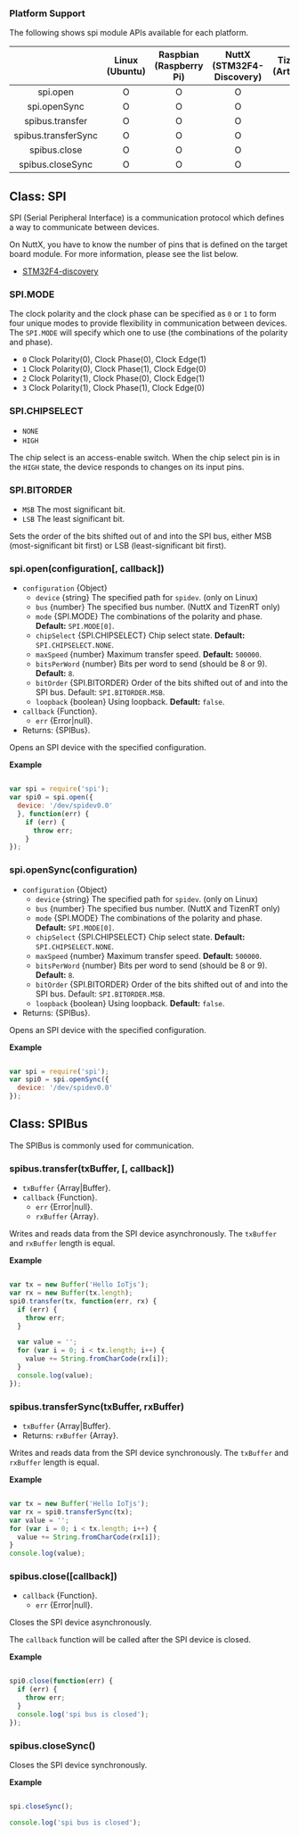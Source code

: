 ### Platform Support

The following shows spi module APIs available for each platform.

|  | Linux<br/>(Ubuntu) | Raspbian<br/>(Raspberry Pi) | NuttX<br/>(STM32F4-Discovery) | TizenRT<br/>(Artik053) |
| :---: | :---: | :---: | :---: | :---: |
| spi.open | O | O | O | O |
| spi.openSync | O | O | O | O |
| spibus.transfer | O | O | O | O |
| spibus.transferSync | O | O | O | O |
| spibus.close | O | O | O | O |
| spibus.closeSync | O | O | O | O |


## Class: SPI

SPI (Serial Peripheral Interface) is a communication protocol which defines a way to communicate between devices.

On NuttX, you have to know the number of pins that is defined on the target board module. For more information, please see the list below.
  * [STM32F4-discovery](../targets/nuttx/stm32f4dis/IoT.js-API-Stm32f4dis.md)

### SPI.MODE
The clock polarity and the clock phase can be specified as `0` or `1` to form four unique modes to provide flexibility in communication between devices. The `SPI.MODE` will specify which one to use (the combinations of the polarity and phase).

* `0` Clock Polarity(0), Clock Phase(0), Clock Edge(1)
* `1` Clock Polarity(0), Clock Phase(1), Clock Edge(0)
* `2` Clock Polarity(1), Clock Phase(0), Clock Edge(1)
* `3` Clock Polarity(1), Clock Phase(1), Clock Edge(0)

### SPI.CHIPSELECT
* `NONE`
* `HIGH`

The chip select is an access-enable switch. When the chip select pin is in the `HIGH` state, the device responds to changes on its input pins.

### SPI.BITORDER
* `MSB` The most significant bit.
* `LSB` The least significant bit.

Sets the order of the bits shifted out of and into the SPI bus, either MSB (most-significant bit first) or LSB (least-significant bit first).

### spi.open(configuration[, callback])
* `configuration` {Object}
  * `device` {string} The specified path for `spidev`. (only on Linux)
  * `bus` {number} The specified bus number. (NuttX and TizenRT only)
  * `mode` {SPI.MODE} The combinations of the polarity and phase. **Default:** `SPI.MODE[0]`.
  * `chipSelect` {SPI.CHIPSELECT} Chip select state. **Default:** `SPI.CHIPSELECT.NONE`.
  * `maxSpeed` {number} Maximum transfer speed. **Default:** `500000`.
  * `bitsPerWord` {number} Bits per word to send (should be 8 or 9). **Default:** `8`.
  * `bitOrder` {SPI.BITORDER} Order of the bits shifted out of and into the SPI bus. Default: `SPI.BITORDER.MSB`.
  * `loopback` {boolean} Using loopback. **Default:** `false`.
* `callback` {Function}.
  * `err` {Error|null}.
* Returns: {SPIBus}.

Opens an SPI device with the specified configuration.

**Example**

```js

var spi = require('spi');
var spi0 = spi.open({
  device: '/dev/spidev0.0'
  }, function(err) {
    if (err) {
      throw err;
    }
});

```

### spi.openSync(configuration)
* `configuration` {Object}
  * `device` {string} The specified path for `spidev`. (only on Linux)
  * `bus` {number} The specified bus number. (NuttX and TizenRT only)
  * `mode` {SPI.MODE} The combinations of the polarity and phase. **Default:** `SPI.MODE[0]`.
  * `chipSelect` {SPI.CHIPSELECT} Chip select state. **Default:** `SPI.CHIPSELECT.NONE`.
  * `maxSpeed` {number} Maximum transfer speed. **Default:** `500000`.
  * `bitsPerWord` {number} Bits per word to send (should be 8 or 9). **Default:** `8`.
  * `bitOrder` {SPI.BITORDER} Order of the bits shifted out of and into the SPI bus. Default: `SPI.BITORDER.MSB`.
  * `loopback` {boolean} Using loopback. **Default:** `false`.
* Returns: {SPIBus}.

Opens an SPI device with the specified configuration.

**Example**

```js

var spi = require('spi');
var spi0 = spi.openSync({
  device: '/dev/spidev0.0'
});

```

## Class: SPIBus

The SPIBus is commonly used for communication.

### spibus.transfer(txBuffer, [, callback])
* `txBuffer` {Array|Buffer}.
* `callback` {Function}.
  * `err` {Error|null}.
  * `rxBuffer` {Array}.

Writes and reads data from the SPI device asynchronously.
The `txBuffer` and `rxBuffer` length is equal.

**Example**

```js

var tx = new Buffer('Hello IoTjs');
var rx = new Buffer(tx.length);
spi0.transfer(tx, function(err, rx) {
  if (err) {
    throw err;
  }

  var value = '';
  for (var i = 0; i < tx.length; i++) {
    value += String.fromCharCode(rx[i]);
  }
  console.log(value);
});

```

### spibus.transferSync(txBuffer, rxBuffer)
* `txBuffer` {Array|Buffer}.
* Returns: `rxBuffer` {Array}.

Writes and reads data from the SPI device synchronously.
The `txBuffer` and `rxBuffer` length is equal.

**Example**

```js

var tx = new Buffer('Hello IoTjs');
var rx = spi0.transferSync(tx);
var value = '';
for (var i = 0; i < tx.length; i++) {
  value += String.fromCharCode(rx[i]);
}
console.log(value);

```

### spibus.close([callback])
* `callback` {Function}.
  * `err` {Error|null}.

Closes the SPI device asynchronously.

The `callback` function will be called after the SPI device is closed.

**Example**
```js

spi0.close(function(err) {
  if (err) {
    throw err;
  }
  console.log('spi bus is closed');
});

```

### spibus.closeSync()

Closes the SPI device synchronously.

**Example**
```js

spi.closeSync();

console.log('spi bus is closed');

```
